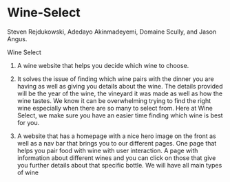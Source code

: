 # Wine-Select



Steven Rejdukowski, Adedayo Akinmadeyemi, Domaine Scully, and Jason Angus.

Wine Select

1. A wine website that helps you decide which wine to choose. 

2. It solves the issue of finding which wine pairs with the dinner you are having as well as giving you details about the wine. The details provided will be the year of the wine, the vineyard it was made as well as how the wine tastes. We know it can be overwhelming trying to find the right wine especially when there are so many to select from. Here at Wine Select, we make sure you have an easier time finding which wine is best for you.

3. A website that has a homepage with a nice hero image on the front as well as a nav bar that brings you to our different pages. One page that helps you pair food with wine with user interaction. A page with information about different wines and you can click on those that give you further details about that specific bottle. We will have all main types of wine
